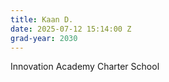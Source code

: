 ```yaml
---
title: Kaan D.
date: 2025-07-12 15:14:00 Z
grad-year: 2030
---
```


Innovation Academy Charter School 